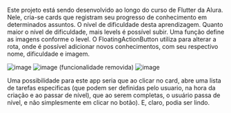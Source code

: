Este projeto está sendo desenvolvido ao longo do curso de Flutter da Alura.
Nele, cria-se cards que registram seu progresso de conhecimento em determinados assuntos.
O nível de dificuldade desta aprendizagem.
Quanto maior o nível de dificuldade, mais levels é possível subir.
Uma função define as imagens conforme o level. 
O FloatingActionButton utiliza para alterar a rota, onde é possível adicionar novos conhecimentos, com seu respectivo nome, dificuldade e imagem.

![image](https://user-images.githubusercontent.com/78618323/223533266-b0767bad-84b9-45fc-9daa-748997675c22.png)
![image](https://user-images.githubusercontent.com/78618323/223765259-74a6e582-c503-48ed-99e8-eaf52e1bdea3.png)
(funcionalidade removida)
![image](https://user-images.githubusercontent.com/78618323/223533328-dbdd9a47-c4cf-40e7-8331-05d949f2d42a.png)


Uma possibilidade para este app seria que ao clicar no card, abre uma lista de tarefas especificas (que podem ser definidas pelo usuario, na hora da criação e ao passar de nível), que ao serem completas, o usuário passa de nível, e não simplesmente em clicar no botão).
E, claro, podia ser lindo.
